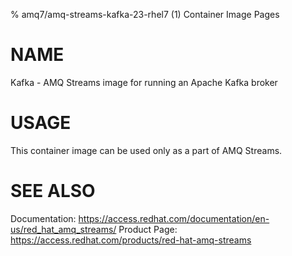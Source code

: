 % amq7/amq-streams-kafka-23-rhel7 (1) Container Image Pages

# NAME

Kafka - AMQ Streams image for running an Apache Kafka broker

# USAGE

This container image can be used only as a part of AMQ Streams.

# SEE ALSO

Documentation: https://access.redhat.com/documentation/en-us/red_hat_amq_streams/
Product Page: https://access.redhat.com/products/red-hat-amq-streams
